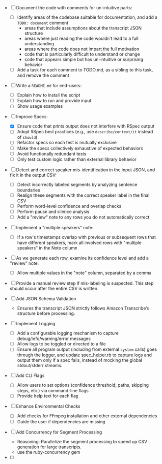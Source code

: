 - [ ] Document the code with comments for un-intuitive parts:
  - [ ] Identify areas of the codebase suitable for documentation, and add a `TODO: document` comment
    - areas that include assumptions about the transcript JSON structure
    - areas where just reading the code wouldn't lead to a full understanding
    - areas where the code does not impart the full motivation
    - code that is particularly difficult to understand or change
    - code that appears simple but has un-intuitive or surprising behavior
  - [ ] Add a task for each comment to TODO.md, as a sibling to this task, and remove the comment

- [ ] Write a `README.md` for end-users:
  - [ ] Explain how to install the script
  - [ ] Explain how to run and provide input
  - [ ] Show usage examples

- [ ] Improve Specs:
  - [x] Ensure code that prints output does not interfere with RSpec output
  - [ ] Adopt RSpec best practices (e.g., use `describe/context/it` instead of `should`)
  - [ ] Refactor specs so each test is mutually exclusive
  - [ ] Make the specs collectively exhaustive of expected behaviors
  - [ ] Avoid functionally redundant tests
  - [ ] Only test custom logic rather than external library behavior

- [ ] Detect and correct speaker mis-identification in the input JSON, and fix it in the output CSV:
  - [ ] Detect incorrectly labeled segments by analyzing sentence boundaries
  - [ ] Realign these segments with the correct speaker label in the final CSV
  - [ ] Perform word-level confidence and overlap checks
  - [ ] Perform pause and silence analysis
  - [ ] Add a "review" note to any rows you do not automatically correct

- [ ] Implement a "multiple speakers" note:
  - [ ] If a row's timestamps overlap with previous or subsequent rows that have different speakers, mark all involved rows with "multiple speakers" in the Note column

- [ ] As we generate each row, examine its confidence level and add a "review" note:
  - [ ] Allow multiple values in the "note" column, separated by a comma

- [ ] Provide a manual review step if mis-labeling is suspected. This step should occur after the entire CSV is written.

- [ ] Add JSON Schema Validation
  - Ensures the transcript JSON strictly follows Amazon Transcribe’s structure before processing.

- [ ] Implement Logging
  - [ ] Add a configurable logging mechanism to capture debug/info/warning/error messages
  - [ ] Allow logs to be toggled or directed to a file
  - [ ] Ensure all program output (including from external `system` calls) goes through the logger, and update
        spec_helper.rb to capture logs and output them only if a spec fails, instead of mocking the global stdout/stderr
        streams.

- [ ] Add CLI Flags
  - [ ] Allow users to set options (confidence threshold, paths, skipping steps, etc.) via command-line flags
  - [ ] Provide help text for each flag

- [ ] Enhance Environmental Checks
  - [ ] Add checks for FFmpeg installation and other external dependencies
  - [ ] Guide the user if dependencies are missing

- [ ] Add Concurrency for Segment Processing
  - Reasoning: Parallelize the segment processing to speed up CSV generation for large transcripts.
  - use the ruby-concurrency gem

- [ ] 
